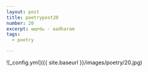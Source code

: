 ```yaml
---
layout: post
title: poetrypost20
number: 20
excerpt: ఆధారం - aadharam
tags:
  - poetry

---
```




![_config.yml]({{ site.baseurl }}/images/poetry/20.jpg)

